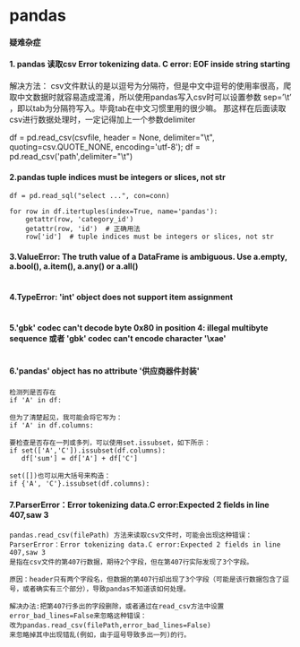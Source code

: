 # pandas






#### 疑难杂症

#### 1. pandas 读取csv Error tokenizing data. C error: EOF inside string starting
解决方法：
csv文件默认的是以逗号为分隔符，但是中文中逗号的使用率很高，爬取中文数据时就容易造成混淆，所以使用pandas写入csv时可以设置参数 sep=’\t’ ，即以tab为分隔符写入。毕竟tab在中文习惯里用的很少嘛。
那这样在后面读取csv进行数据处理时，一定记得加上一个参数delimiter

df = pd.read_csv(csvfile, header = None, delimiter="\t", quoting=csv.QUOTE_NONE, encoding='utf-8');
df = pd.read_csv('path',delimiter="\t")


#### 2.pandas tuple indices must be integers or slices, not str
```
df = pd.read_sql("select ...", con=conn)

for row in df.itertuples(index=True, name='pandas'):
	getattr(row, 'category_id')
	getattr(row, 'id')  # 正确用法
	row['id']  # tuple indices must be integers or slices, not str
```


#### 3.ValueError: The truth value of a DataFrame is ambiguous. Use a.empty, a.bool(), a.item(), a.any() or a.all()
```

```


#### 4.TypeError: 'int' object does not support item assignment
```

```

#### 5.'gbk' codec can't decode byte 0x80 in position 4: illegal multibyte sequence 或者 'gbk' codec can't encode character '\xae'
```

```


#### 6.'pandas' object has no attribute '供应商器件封装'
```
检测列是否存在
if 'A' in df:

但为了清楚起见，我可能会将它写为：
if 'A' in df.columns:

要检查是否存在一列或多列，可以使用set.issubset，如下所示：
if set(['A','C']).issubset(df.columns):
   df['sum'] = df['A'] + df['C']

set([])也可以用大括号来构造：
if {'A', 'C'}.issubset(df.columns):
```

#### 7.ParserError：Error tokenizing data.C error:Expected 2 fields in line 407,saw 3
```
pandas.read_csv(filePath) 方法来读取csv文件时，可能会出现这种错误：
ParserError：Error tokenizing data.C error:Expected 2 fields in line 407,saw 3
是指在csv文件的第407行数据，期待2个字段，但在第407行实际发现了3个字段。

原因：header只有两个字段名，但数据的第407行却出现了3个字段（可能是该行数据包含了逗号，或者确实有三个部分），导致pandas不知道该如何处理。

解决办法:把第407行多出的字段删除，或者通过在read_csv方法中设置error_bad_lines=False来忽略这种错误：
改为pandas.read_csv(filePath,error_bad_lines=False)
来忽略掉其中出现错乱(例如，由于逗号导致多出一列)的行。
```

